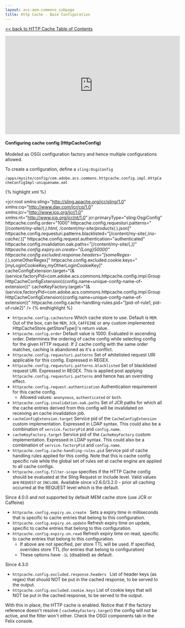 ```yaml
---
layout: acs-aem-commons_subpage
title: Http Cache - Base Configuration
---
```


[<< back to HTTP Cache Table of Contents](../index.html)

<iframe width="560" height="315" src="https://www.youtube.com/embed/73ZThssgfX4" frameborder="0" allow="accelerometer; autoplay; encrypted-media; gyroscope; picture-in-picture" allowfullscreen></iframe>


#### Configuring cache config (HttpCacheConfig)

Modeled as OSGi configuration factory and hence multiple configurations allowed.

To create a configuration, define a `sling:OsgiConfig`  

`/apps/mysite/config/com.adobe.acs.commons.httpcache.config.impl.HttpCacheConfigImpl-uniquename.xml`

{% highlight xml %}
<?xml version="1.0" encoding="UTF-8"?>
<jcr:root xmlns:sling="http://sling.apache.org/jcr/sling/1.0" xmlns:cq="http://www.day.com/jcr/cq/1.0"
    xmlns:jcr="http://www.jcp.org/jcr/1.0" xmlns:nt="http://www.jcp.org/jcr/nt/1.0"
    jcr:primaryType="sling:OsgiConfig"
    httpcache.config.order="1000"
    httpcache.config.requesturi.patterns="[/content/my-site/(.*).html, /content/my-site/products(.*).json]"
    httpcache.config.requesturi.patterns.blacklisted="[/content/my-site(.*)no-cache(.*)]"
    httpcache.config.request.authentication="authenticated"
    httpcache.config.invalidation.oak.paths="[/content/my-site/(.*)]"
    httpcache.config.expiry.on.create="{Long}50000"
    httpcache.config.excluded.response.headers="[someRegex-(.*),someOtherRegex]"
    httpcache.config.excluded.cookie.keys="[myLoginCookieKey,myOtherLoginCookieKey]" 
    cacheConfigExtension.target="(&(service.factoryPid=com.adobe.acs.commons.httpcache.config.impl.GroupHttpCacheConfigExtension)(config.name=unique-confg-name-of-extension))"
    cacheKeyFactory.target="(&(service.factoryPid=com.adobe.acs.commons.httpcache.config.impl.GroupHttpCacheConfigExtension)(config.name=unique-confg-name-of-extension))"
    httpcache.config.cache-handling-rules.pid="[pid-of-rule1, pid-of-rule2]"
 />
 {% endhighlight %}     

* `httpcache.config.cachestore` Which cache store to use. Default is `MEM`. Out of the box, can be `MEM`, `JCR`, `CAFFEINE` or any custom implemented HttpCacheStore.getStoreType()'s return value.
* `httpcache.config.order` Default value is 1000. Evaluated in ascending order. Determines the ordering of cache config while selecting config for the given HTTP request. If 2 cache config with the same order matches, caching is abandoned as it's a conflict.
* `httpcache.config.requesturi.patterns` Set of whitelisted request URI applicable for this config. Expressed in REGEX.
* `httpcache.config.requesturi.patterns.blacklisted` Set of blacklisted request URI. Expressed in REGEX. This is applied post applying `httpcache.config.requesturi.patterns` and hence has an overriding effect.
* `httpcache.config.request.authentication` Authentication requirement for this cache config.
  * Allowed values: `anonynous`, `authenticated` or `both`.
* `httpcache.config.invalidation.oak.paths` Set of JCR paths for which all the cache entries derived from this config will be invalidated on receiving an cache invalidation job.
* `cacheConfigExtension.target` Service pid of the `CacheConfigExtension` custom implementation. Expressed in LDAP syntax. This could also be a combination of `service.factoryPid` and `config.name`.
* `cacheKeyFactory.target` Service pid of the `CacheKeyFactory` custom implementation. Expressed in LDAP syntax. This could also be a combination of `service.factoryPid` and `config.name`.
* `httpcache.config.cache-handling-rules.pid` Service pid of cache handling rules applied for this config. Note that this is cache config specific rule while the global set of rules set at cache engine are applied to all cache configs.
* `httpcache.config.filter-scope` specifies if the HTTP Cache config should be evaluated at the Sling Request or Include level. Valid values are `REQUEST` or `INCLUDE`. Available since v2.6.0/3.2.0 - prior all caching occurred at the REQUEST level which is the default.

Since 4.0.0 and not supported by default MEM cache store (use JCR or Caffeine)
* `httpcache.config.expiry.on.create ` Sets a expiry time in milliseconds that is specific to cache entries that belong to this configuration. 
* `httpcache.config.expiry.on.update` Refresh expiry time on update, specific to cache entries that belong to this configuration.
* `httpcache.config.expiry.on.read` Refresh expiry time on read, specific to cache entries that belong to this configuration.
    * If above are not specified, per store TTL will be used. If specified, overrides store TTL (for entries that belong to configuration)
    * These options have `-1L` (disabled) as default.

Since 4.3.0
  * `httpcache.config.excluded.response.headers ` List of header keys (as regex) that should NOT be put in the cached response, to be served to the output.
  * `httpcache.config.excluded.cookie.keys` List of cookie keys that will NOT be put in the cached response, to be served to the output.
    
With this in place, the HTTP cache is enabled. Notice that if the factory reference doesn't resolve ( `cacheKeyFactory.target`) the config will not be active, and the filter won't either. Check the OSGI components tab in the Felix console.
